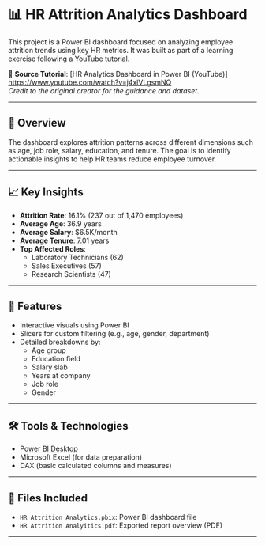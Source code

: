 # 📊 HR Attrition Analytics Dashboard

This project is a Power BI dashboard focused on analyzing employee attrition trends using key HR metrics. It was built as part of a learning exercise following a YouTube tutorial.

🔗 **Source Tutorial**: [HR Analytics Dashboard in Power BI (YouTube)] https://www.youtube.com/watch?v=j4xlVLgsmNQ  
*Credit to the original creator for the guidance and dataset.*

---

## 📌 Overview

The dashboard explores attrition patterns across different dimensions such as age, job role, salary, education, and tenure. The goal is to identify actionable insights to help HR teams reduce employee turnover.

---

## 📈 Key Insights

- **Attrition Rate**: 16.1% (237 out of 1,470 employees)
- **Average Age**: 36.9 years
- **Average Salary**: $6.5K/month
- **Average Tenure**: 7.01 years
- **Top Affected Roles**:  
  - Laboratory Technicians (62)  
  - Sales Executives (57)  
  - Research Scientists (47)

---

## 🧠 Features

- Interactive visuals using Power BI
- Slicers for custom filtering (e.g., age, gender, department)
- Detailed breakdowns by:
  - Age group
  - Education field
  - Salary slab
  - Years at company
  - Job role
  - Gender

---

## 🛠️ Tools & Technologies

- [Power BI Desktop](https://powerbi.microsoft.com/)
- Microsoft Excel (for data preparation)
- DAX (basic calculated columns and measures)

---

## 📁 Files Included

- `HR Attrition Analytics.pbix`: Power BI dashboard file
- `HR Attrition Analyitics.pdf`: Exported report overview (PDF)

---







